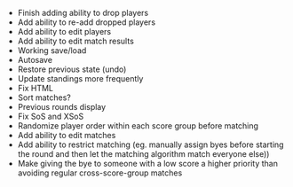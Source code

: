 * Finish adding ability to drop players
* Add ability to re-add dropped players
* Add ability to edit players
* Add ability to edit match results
* Working save/load
* Autosave
* Restore previous state (undo)
* Update standings more frequently
* Fix HTML
* Sort matches?
* Previous rounds display
* Fix SoS and XSoS
* Randomize player order within each score group before matching
* Add ability to edit matches
* Add ability to restrict matching (eg. manually assign byes before starting the round and then let the matching algorithm match everyone else)) 
* Make giving the bye to someone with a low score a higher priority than avoiding regular cross-score-group matches
